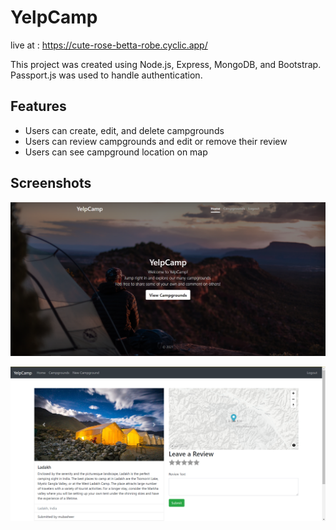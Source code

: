 # YelpCamp
live at : https://cute-rose-betta-robe.cyclic.app/

This project was created using Node.js, Express, MongoDB, and Bootstrap. Passport.js was used to handle authentication.

## Features
- Users can create, edit, and delete campgrounds
- Users can review campgrounds and edit or remove their review
- Users can see campground location on map

## Screenshots

![alt text](https://github.com/MubasheerSiddiqui/YelpCamp/blob/master/Screenshots/home_page.png)

![alt text](https://github.com/MubasheerSiddiqui/YelpCamp/blob/master/Screenshots/show_page.png)
